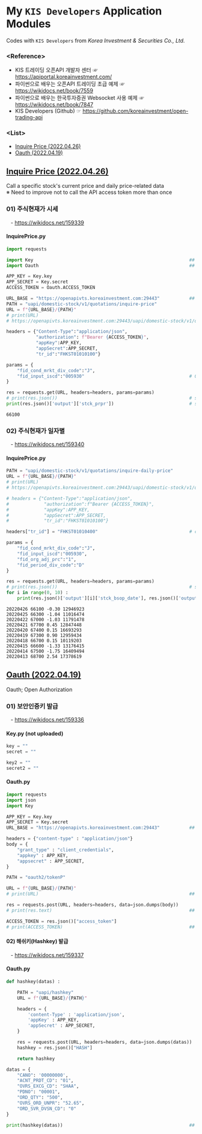 # My `KIS Developers` Application Modules

Codes with `KIS Developers` from *Korea Investment & Securities Co., Ltd.*


### \<Reference>
- KIS 트레이딩 오픈API 개발자 센터 ☞ https://apiportal.koreainvestment.com/
- 파이썬으로 배우는 오픈API 트레이딩 초급 예제 ☞ https://wikidocs.net/book/7559
- 파이썬으로 배우는 한국투자증권 Websocket 사용 예제 ☞ https://wikidocs.net/book/7847
- KIS Developers (Github) ☞ https://github.com/koreainvestment/open-trading-api


### \<List>
- [Inquire Price (2022.04.26)](#inquire-price-20220426)
- [Oauth (2022.04.19)](#oauth-20220419)


## [Inquire Price (2022.04.26)](#list)

Call a specific stock's current price and daily price-related data  
※ Need to improve not to call the API access token more than once

### 01) 주식현재가 시세
&nbsp;&nbsp; - https://wikidocs.net/159339

#### InquirePrice.py
```python
import requests

import Key                                                          ## save keys seperately
import Oauth                                                        ## call Oauth.ACCESS_TOKEN

APP_KEY = Key.key
APP_SECRET = Key.secret
ACCESS_TOKEN = Oauth.ACCESS_TOKEN
```
```python
URL_BASE = "https://openapivts.koreainvestment.com:29443"           ## 모의투자
PATH = "uapi/domestic-stock/v1/quotations/inquire-price"
URL = f"{URL_BASE}/{PATH}"
# print(URL)
# https://openapivts.koreainvestment.com:29443/uapi/domestic-stock/v1/quotations/inquire-price

headers = {"Content-Type":"application/json", 
           "authorization": f"Bearer {ACCESS_TOKEN}",
           "appKey":APP_KEY,
           "appSecret":APP_SECRET,
           "tr_id":"FHKST01010100"}

params = {
    "fid_cond_mrkt_div_code":"J",
    "fid_input_iscd":"005930"                                       # 005930; 삼성전자
}

res = requests.get(URL, headers=headers, params=params)
# print(res.json())                                                 # success; call all data
print(res.json()['output']['stck_prpr'])                            # success
```
```
66100
```

### 02) 주식현재가 일자별
&nbsp;&nbsp; - https://wikidocs.net/159340

#### InquirePrice.py
```python
PATH = "uapi/domestic-stock/v1/quotations/inquire-daily-price"
URL = f"{URL_BASE}/{PATH}"
# print(URL)
# https://openapivts.koreainvestment.com:29443/uapi/domestic-stock/v1/quotations/inquire-daily-price

# headers = {"Content-Type":"application/json",
#             "authorization":f"Bearer {ACCESS_TOKEN}",
#             "appKey":APP_KEY,
#             "appSecret":APP_SECRET,
#             "tr_id":"FHKST01010100"}

headers["tr_id"] = "FHKST01010400"                                  # change only 'tr_id' among the parameters in 'headers'

params = {
    "fid_cond_mrkt_div_code":"J",
    "fid_input_iscd":"005930",
    "fid_org_adj_prc":"1",
    "fid_period_div_code":"D"
}

res = requests.get(URL, headers=headers, params=params)
# print(res.json())                                                 # success; call all data
for i in range(0, 10) :
    print(res.json()['output'][i]['stck_bsop_date'], res.json()['output'][i]['stck_clpr'], res.json()['output'][i]['prdy_ctrt'], res.json()['output'][i]['acml_vol'])
```
```
20220426 66100 -0.30 12946923
20220425 66300 -1.04 11016474
20220422 67000 -1.03 11791478
20220421 67700 0.45 12847448
20220420 67400 0.15 16693293
20220419 67300 0.90 12959434
20220418 66700 0.15 10119203
20220415 66600 -1.33 13176415
20220414 67500 -1.75 16409494
20220413 68700 2.54 17378619
```


## [Oauth (2022.04.19)](#list)

Oauth; Open Authorization

### 01) 보안인증키 발급
&nbsp;&nbsp; - https://wikidocs.net/159336

#### Key.py (not uploaded)
```python
key = ""
secret = ""

key2 = ""
secret2 = ""
```

#### Oauth.py
```python
import requests
import json
import Key
```
```python
APP_KEY = Key.key
APP_SECRET = Key.secret
URL_BASE = "https://openapivts.koreainvestment.com:29443"           ## 모의투자

headers = {"content-type" : "application/json"}
body = {
    "grant_type" : "client_credentials",
    "appkey" : APP_KEY, 
    "appsecret" : APP_SECRET,
}

PATH = "oauth2/tokenP"

URL = f"{URL_BASE}/{PATH}"
# print(URL)                                                        ## https://openapivts.koreainvestment.com:29443/oauth2/token

res = requests.post(URL, headers=headers, data=json.dumps(body))
# print(res.text)                                                   ## {"access_token":"ACCESS_TOKEN","token_type":"Bearer","expires_in":86400}

ACCESS_TOKEN = res.json()["access_token"]
# print(ACCESS_TOKEN)                                               ## Success
```

#### 02) 해쉬키(Hashkey) 발급
&nbsp;&nbsp; - https://wikidocs.net/159337

#### Oauth.py
```python
def hashkey(datas) :

    PATH = "uapi/hashkey"
    URL = f"{URL_BASE}/{PATH}"

    headers = {
        'content-Type' : 'application/json',
        'appKey' : APP_KEY,
        'appSecret' : APP_SECRET,
    }

    res = requests.post(URL, headers=headers, data=json.dumps(datas))
    hashkey = res.json()["HASH"]

    return hashkey
```
```python
datas = {
    "CANO": '00000000',
    "ACNT_PRDT_CD": "01",
    "OVRS_EXCG_CD": "SHAA",
    "PDNO": "00001",
    "ORD_QTY": "500",
    "OVRS_ORD_UNPR": "52.65",
    "ORD_SVR_DVSN_CD": "0"
}

print(hashkey(datas))                                               ## Success
```